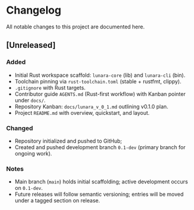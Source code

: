 # Changelog

All notable changes to this project are documented here.

## [Unreleased]
### Added
- Initial Rust workspace scaffold: `lunara-core` (lib) and `lunara-cli` (bin).
- Toolchain pinning via `rust-toolchain.toml` (stable + rustfmt, clippy).
- `.gitignore` with Rust targets.
- Contributor guide `AGENTS.md` (Rust-first workflow) with Kanban pointer under `docs/`.
- Repository Kanban: `docs/lunara_v_0_1.md` outlining v0.1.0 plan.
- Project `README.md` with overview, quickstart, and layout.

### Changed
- Repository initialized and pushed to GitHub;
- Created and pushed development branch `0.1-dev` (primary branch for ongoing work).

### Notes
- Main branch (`main`) holds initial scaffolding; active development occurs on `0.1-dev`.
- Future releases will follow semantic versioning; entries will be moved under a tagged section on release.

